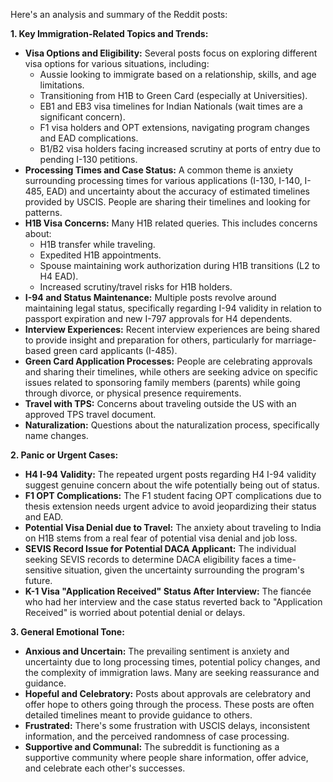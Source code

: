 Here's an analysis and summary of the Reddit posts:

**1. Key Immigration-Related Topics and Trends:**

*   **Visa Options and Eligibility:** Several posts focus on exploring different visa options for various situations, including:
    *   Aussie looking to immigrate based on a relationship, skills, and age limitations.
    *   Transitioning from H1B to Green Card (especially at Universities).
    *   EB1 and EB3 visa timelines for Indian Nationals (wait times are a significant concern).
    *   F1 visa holders and OPT extensions, navigating program changes and EAD complications.
    *   B1/B2 visa holders facing increased scrutiny at ports of entry due to pending I-130 petitions.
*   **Processing Times and Case Status:** A common theme is anxiety surrounding processing times for various applications (I-130, I-140, I-485, EAD) and uncertainty about the accuracy of estimated timelines provided by USCIS. People are sharing their timelines and looking for patterns.
*   **H1B Visa Concerns:** Many H1B related queries. This includes concerns about:
    *   H1B transfer while traveling.
    *   Expedited H1B appointments.
    *   Spouse maintaining work authorization during H1B transitions (L2 to H4 EAD).
    *   Increased scrutiny/travel risks for H1B holders.
*   **I-94 and Status Maintenance:** Multiple posts revolve around maintaining legal status, specifically regarding I-94 validity in relation to passport expiration and new I-797 approvals for H4 dependents.
*   **Interview Experiences:** Recent interview experiences are being shared to provide insight and preparation for others, particularly for marriage-based green card applicants (I-485).
*   **Green Card Application Processes:** People are celebrating approvals and sharing their timelines, while others are seeking advice on specific issues related to sponsoring family members (parents) while going through divorce, or physical presence requirements.
*   **Travel with TPS:** Concerns about traveling outside the US with an approved TPS travel document.
*    **Naturalization:** Questions about the naturalization process, specifically name changes.

**2. Panic or Urgent Cases:**

*   **H4 I-94 Validity:** The repeated urgent posts regarding H4 I-94 validity suggest genuine concern about the wife potentially being out of status.
*   **F1 OPT Complications:** The F1 student facing OPT complications due to thesis extension needs urgent advice to avoid jeopardizing their status and EAD.
*   **Potential Visa Denial due to Travel:** The anxiety about traveling to India on H1B stems from a real fear of potential visa denial and job loss.
*   **SEVIS Record Issue for Potential DACA Applicant:** The individual seeking SEVIS records to determine DACA eligibility faces a time-sensitive situation, given the uncertainty surrounding the program's future.
*   **K-1 Visa "Application Received" Status After Interview:** The fiancée who had her interview and the case status reverted back to "Application Received" is worried about potential denial or delays.

**3. General Emotional Tone:**

*   **Anxious and Uncertain:** The prevailing sentiment is anxiety and uncertainty due to long processing times, potential policy changes, and the complexity of immigration laws. Many are seeking reassurance and guidance.
*   **Hopeful and Celebratory:** Posts about approvals are celebratory and offer hope to others going through the process. These posts are often detailed timelines meant to provide guidance to others.
*   **Frustrated:** There's some frustration with USCIS delays, inconsistent information, and the perceived randomness of case processing.
*   **Supportive and Communal:** The subreddit is functioning as a supportive community where people share information, offer advice, and celebrate each other's successes.

